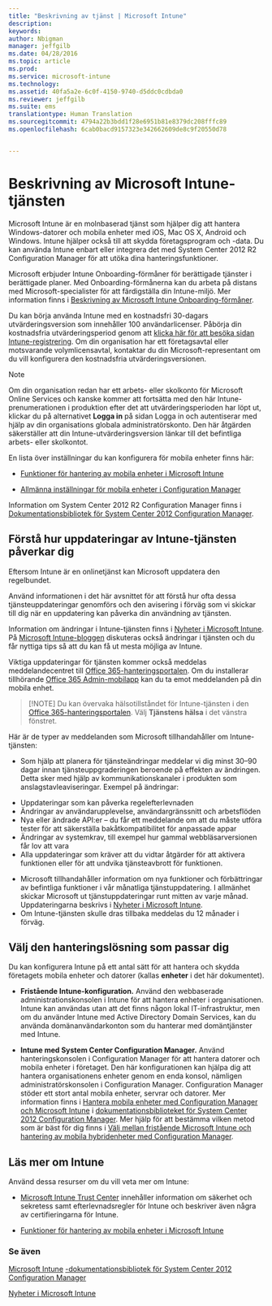 ```yaml
---
title: "Beskrivning av tjänst | Microsoft Intune"
description: 
keywords: 
author: Nbigman
manager: jeffgilb
ms.date: 04/28/2016
ms.topic: article
ms.prod: 
ms.service: microsoft-intune
ms.technology: 
ms.assetid: 40fa5a2e-6c0f-4150-9740-d5ddc0cdbda0
ms.reviewer: jeffgilb
ms.suite: ems
translationtype: Human Translation
ms.sourcegitcommit: 4794a22b3bdd1f28e6951b81e8379dc208fffc89
ms.openlocfilehash: 6cab0bacd9157323e342662609de8c9f20550d78


---
```


# Beskrivning av Microsoft Intune-tjänsten

Microsoft Intune är en molnbaserad tjänst som hjälper dig att hantera Windows-datorer och mobila enheter med iOS, Mac OS X, Android och Windows. Intune hjälper också till att skydda företagsprogram och -data. Du kan använda Intune enbart eller integrera det med System Center 2012 R2 Configuration Manager för att utöka dina hanteringsfunktioner.

Microsoft erbjuder Intune Onboarding-förmåner för berättigade tjänster i berättigade planer. Med Onboarding-förmånerna kan du arbeta på distans med Microsoft-specialister för att färdigställa din Intune-miljö. Mer information finns i [Beskrivning av Microsoft Intune Onboarding-förmåner](http://go.microsoft.com/fwlink/?LinkId=619281).

Du kan börja använda Intune med en kostnadsfri 30-dagars utvärderingsversion som innehåller 100 användarlicenser. Påbörja din kostnadsfria utvärderingsperiod genom att [klicka här för att besöka sidan Intune-registrering](http://www.microsoft.com/en-us/server-cloud/products/microsoft-intune/). Om din organisation har ett företagsavtal eller motsvarande volymlicensavtal, kontaktar du din Microsoft-representant om du vill konfigurera den kostnadsfria utvärderingsversionen.

> [!NOTE]
> Om din organisation redan har ett arbets- eller skolkonto för Microsoft Online Services och kanske kommer att fortsätta med den här Intune-prenumerationen i produktion efter det att utvärderingsperioden har löpt ut, klickar du på alternativet **Logga in** på sidan Logga in och autentiserar med hjälp av din organisations globala administratörskonto. Den här åtgärden säkerställer att din Intune-utvärderingsversion länkar till det befintliga arbets- eller skolkontot.

En lista över inställningar du kan konfigurera för mobila enheter finns här:

-   [Funktioner för hantering av mobila enheter i Microsoft Intune](/intune/get-started/mobile-device-management-capabilities-in-microsoft-intune)

-   [Allmänna inställningar för mobila enheter i Configuration Manager](https://technet.microsoft.com/en-us/library/dn376523.aspx)

Information om System Center 2012 R2 Configuration Manager finns i [Dokumentationsbibliotek för System Center 2012 Configuration Manager](https://technet.microsoft.com/library/gg682041.aspx).

## Förstå hur uppdateringar av Intune-tjänsten påverkar dig
Eftersom Intune är en onlinetjänst kan Microsoft uppdatera den regelbundet.

Använd informationen i det här avsnittet för att förstå hur ofta dessa tjänsteuppdateringar genomförs och den avisering i förväg som vi skickar till dig när en uppdatering kan påverka din användning av tjänsten.

Information om ändringar i Intune-tjänsten finns i [Nyheter i Microsoft Intune](/intune/deploy-use/Whats-new-in-microsoft-intune.md). På [Microsoft Intune-bloggen](http://blogs.technet.com/b/microsoftintune/) diskuteras också ändringar i tjänsten och du får nyttiga tips så att du kan få ut mesta möjliga av Intune.

Viktiga uppdateringar för tjänsten kommer också meddelas meddelandecentret till [Office 365-hanteringsportalen](https://portal.office.com/Admin/Default.aspx). Om du installerar tillhörande [Office 365 Admin-mobilapp](https://support.office.com/en-us/article/Office-365-Admin-Mobile-App-e16f6421-2a1a-4142-bf9d-9846600a060a) kan du ta emot meddelanden på din mobila enhet.

> [!NOTE] Du kan övervaka hälsotillståndet för Intune-tjänsten i den [Office 365-hanteringsportalen](https://portal.office.com/Admin/Default.aspx). Välj **Tjänstens hälsa** i det vänstra fönstret.  

Här är de typer av meddelanden som Microsoft tillhandahåller om Intune-tjänsten:
-   Som hjälp att planera för tjänsteändringar meddelar vi dig minst 30–90 dagar innan tjänsteuppgraderingen beroende på effekten av ändringen. Detta sker med hjälp av kommunikationskanaler i produkten som anslagstavleaviseringar. Exempel på ändringar:
* Uppdateringar som kan påverka regelefterlevnaden
* Ändringar av användarupplevelse, användargränssnitt och arbetsflöden
* Nya eller ändrade API:er – du får ett meddelande om att du måste utföra tester för att säkerställa bakåtkompatibilitet för anpassade appar
* Ändringar av systemkrav, till exempel hur gammal webbläsarversionen får lov att vara
* Alla uppdateringar som kräver att du vidtar åtgärder för att aktivera funktionen eller för att undvika tjänsteavbrott för funktionen.
-   Microsoft tillhandahåller information om nya funktioner och förbättringar av befintliga funktioner i vår månatliga tjänstuppdatering. I allmänhet skickar Microsoft ut tjänstuppdateringar runt mitten av varje månad. Uppdateringarna beskrivs i [Nyheter i Microsoft Intune](/intune/deploy-use/whats-new-in-microsoft-intune).
-   Om Intune-tjänsten skulle dras tillbaka meddelas du 12 månader i förväg.

## Välj den hanteringslösning som passar dig
Du kan konfigurera Intune på ett antal sätt för att hantera och skydda företagets mobila enheter och datorer (kallas **enheter** i det här dokumentet).

-   **Fristående Intune-konfiguration.** Använd den webbaserade administrationskonsolen i Intune för att hantera enheter i organisationen. Intune kan användas utan att det finns någon lokal IT-infrastruktur, men om du använder Intune med Active Directory Domain Services, kan du använda domänanvändarkonton som du hanterar med domäntjänster med Intune.

-   **Intune med System Center Configuration Manager.** Använd hanteringskonsolen i Configuration Manager för att hantera datorer och mobila enheter i företaget. Den här konfigurationen kan hjälpa dig att hantera organisationens enheter genom en enda konsol, nämligen administratörskonsolen i Configuration Manager. Configuration Manager stöder ett stort antal mobila enheter, servrar och datorer. Mer information finns i [Hantera mobila enheter med Configuration Manager och Microsoft Intune](http://go.microsoft.com/fwlink/?LinkID=271118) i [dokumentationsbiblioteket för System Center 2012 Configuration Manager](https://technet.microsoft.com/library/gg682041.aspx).  Mer hjälp för att bestämma vilken metod som är bäst för dig finns i [Välj mellan fristående Microsoft Intune och hantering av mobila hybridenheter med Configuration Manager](https://technet.microsoft.com/en-us/library/mt706478.aspx).


## Läs mer om Intune
Använd dessa resurser om du vill veta mer om Intune:

-   [Microsoft Intune Trust Center](http://www.microsoft.com/en-us/server-cloud/products/intune-trust-center/) innehåller information om säkerhet och sekretess samt efterlevnadsregler för Intune och beskriver även några av certifieringarna för Intune.

-   [Funktioner för hantering av mobila enheter i Microsoft Intune](/intune/understand-explore/mobile-device-management-capabilities-in-microsoft-intune)

### Se även
[Microsoft Intune](https://docs.microsoft.com/intune/)
[-dokumentationsbibliotek för System Center 2012 Configuration Manager](https://technet.microsoft.com/library/gg682041.aspx)

[Nyheter i Microsoft Intune](/intune/deploy-use/whats-new-in-microsoft-intune)



<!--HONumber=Jun16_HO5-->


